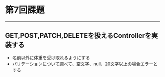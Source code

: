 # 第7回課題

***

## GET,POST,PATCH,DELETEを扱えるControllerを実装する

- 名前以外に体重を受け取れるようにする
- バリデーションについて調べて、空文字、null、20文字以上の場合エラーとする

